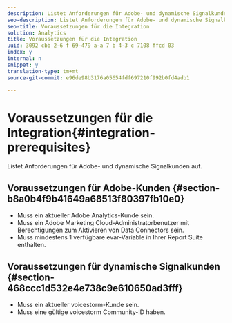 ```yaml
---
description: Listet Anforderungen für Adobe- und dynamische Signalkunden auf.
seo-description: Listet Anforderungen für Adobe- und dynamische Signalkunden auf.
seo-title: Voraussetzungen für die Integration
solution: Analytics
title: Voraussetzungen für die Integration
uuid: 3092 cbb 2-6 f 69-479 a-a 7 b 4-3 c 7108 ffcd 03
index: y
internal: n
snippet: y
translation-type: tm+mt
source-git-commit: e96de98b3176a05654fdf697210f992b0fd4adb1

---
```



# Voraussetzungen für die Integration{#integration-prerequisites}

Listet Anforderungen für Adobe- und dynamische Signalkunden auf.

## Voraussetzungen für Adobe-Kunden {#section-b8a0b4f9b41649a68513f80397fb10e0}

* Muss ein aktueller Adobe Analytics-Kunde sein.
* Muss ein Adobe Marketing Cloud-Administratorbenutzer mit Berechtigungen zum Aktivieren von Data Connectors sein.
* Muss mindestens 1 verfügbare evar-Variable in Ihrer Report Suite enthalten.

## Voraussetzungen für dynamische Signalkunden {#section-468ccc1d532e4e738c9e610650ad3fff}

* Muss ein aktueller voicestorm-Kunde sein.
* Muss eine gültige voicestorm Community-ID haben.

